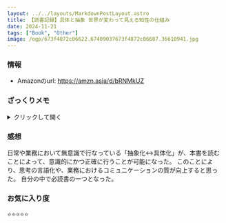 ```yaml
---
layout: ../../layouts/MarkdownPostLayout.astro
title: 【読書記録】具体と抽象 世界が変わって見える知性の仕組み
date: 2024-11-21
tags: ["Book", "Other"]
image: /ogp/673f4872c06622.67409037673f4872c06687.36610941.jpg
---
```


### 情報
- Amazonのurl: https://amzn.asia/d/bRNMkUZ

### ざっくりメモ
<details>
    <summary>クリックして開く</summary>

    ```md
    抽象化の基本概念
    - 具体と抽象は「N:1」の関係（多から一へのまとめ上げ）
    - 抽象化とは「枝葉を切り捨てて幹を見ること」
    - 階層構造を持ち、上位の性質は下位に継承される

    抽象化の実践的応用
    - to be（あるべき姿/抽象的目標）とto do（具体的行動）の区別
    - アナロジー：「抽象レベルのまね」による創造的思考
    - 要約力：階層的な抽象化による情報の圧縮と伝達


    抽象化の課題と限界
    - 偏見や思い込みを生みやすい
    - コミュニケーションギャップの原因になる
    - 「考えると行動できなくなる」という弊害

    個人的洞察：
    - 永遠の議論は抽象層の違いや目的の違いが根本にある
    - 最上位の目標は非常に抽象的
    - 要約とは抽象度を上げて情報を圧縮すること
    - 抽象化された思考は例外の存在を見落としやすい

    結論：
    - 「抽象化なくして生きられない」が「抽象化だけでは生きにくい」という逆説的な真理。抽象化と具体化は常にセットで機能する必要がある。実践と思考の往復運動が人間の知の根本的メカニズムである。
    ```
</details>

### 感想
日常や業務において無意識で行なっている「抽象化<->具体化」が、本書を読むことによって、意識的にかつ正確に行うことが可能になった。
このことにより、思考の言語化や、業務におけるコミュニケーションの質が向上すると思った。
自分の中で必読書の一つとなった。

### お気に入り度
⭐️⭐️⭐️⭐️⭐️